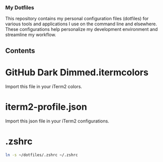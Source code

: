 ### My Dotfiles

This repository contains my personal configuration files (dotfiles) for various tools and applications I use on the command line and elsewhere. These configurations help personalize my development environment and streamline my workflow.

## Contents

# GitHub Dark Dimmed.itermcolors
Import this file in your iTerm2 colors.

# iterm2-profile.json
Import this json file in your iTerm2 configurations.

# .zshrc
```bash
ln -s ~/dotfiles/.zshrc ~/.zshrc
